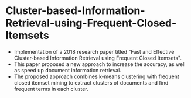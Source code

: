 # Cluster-based-Information-Retrieval-using-Frequent-Closed-Itemsets

* Implementation of a 2018 research paper titled "Fast and Effective Cluster-based Information Retrieval using Frequent Closed Itemsets".
* This paper proposed a new approach to increase the accuracy, as well as speed up document information retrieval.
* The proposed approach combines k-means clustering with frequent closed itemset mining to extract clusters of documents and find frequent terms in each cluster.
